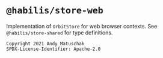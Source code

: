 # `@habilis/store-web`

Implementation of `OrbitStore` for web browser contexts. See
`@habilis/store-shared` for type definitions.

```
Copyright 2021 Andy Matuschak
SPDX-License-Identifier: Apache-2.0
```
